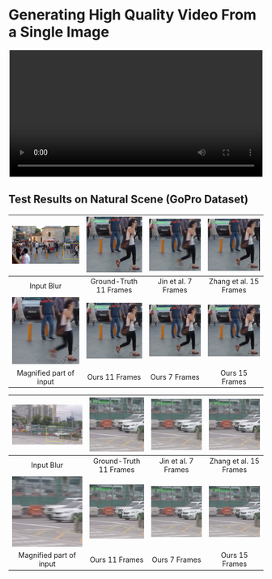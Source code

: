 # Generating High Quality Video From a Single Image


<p align="center">
  <video src="samples/m1.mp4" width="500px"></video>
</p>




## Test Results on Natural Scene (GoPro Dataset)

| ![](/samples/s1.png)  | ![](/samples/s1_gt.gif) | ![](/samples/s1_jin.gif) | ![](/samples/s1_zhang.gif) |
| :----------: | :----------: | :----------: | :----------: |
| Input Blur  | Ground-Truth 11 Frames | Jin et al. 7 Frames | Zhang et al. 15 Frames |
| ![](/samples/s1_mag.png)  | ![](/samples/s1_ours_11.gif) | ![](/samples/s1_ours_7.gif) | ![](/samples/s1_ours_15.gif) |
| Magnified part of input  | Ours 11 Frames | Ours 7 Frames | Ours 15 Frames |


| ![](/samples/s2.png)  | ![](/samples/s2_gt.gif) | ![](/samples/s2_jin.gif) | ![](/samples/s2_zhang.gif) |
| :----------: | :----------: | :----------: | :----------: |
| Input Blur  | Ground-Truth 11 Frames | Jin et al. 7 Frames | Zhang et al. 15 Frames |
| ![](/samples/s2_mag.png)  | ![](/samples/s2_ours_11.gif) | ![](/samples/s2_ours_7.gif) | ![](/samples/s2_ours_15.gif) |
| Magnified part of input  | Ours 11 Frames | Ours 7 Frames | Ours 15 Frames |
